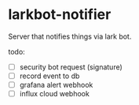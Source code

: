 # larkbot-notifier
Server that notifies things via lark bot.


todo:
- [ ] security bot request (signature)
- [ ] record event to db
- [ ] grafana alert webhook
- [ ] influx cloud webhook
